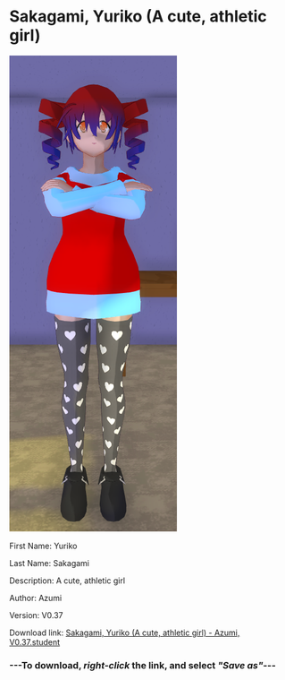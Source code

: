 # Sakagami, Yuriko (A cute, athletic girl)

<img src = "https://raw.githubusercontent.com/Arbiter1223/Daigaku-Gurashi-Custom-Students/master/Students/Files/Sakagami%2C%20Yuriko%20(A%20cute%2C%20athletic%20girl).png">

First Name: Yuriko

Last Name: Sakagami

Description: A cute, athletic girl

Author: Azumi

Version: V0.37

Download link: <a href="https://raw.githubusercontent.com/Arbiter1223/Daigaku-Gurashi-Custom-Students/master/Students/Files/Sakagami%2C%20Yuriko%20(A%20cute%2C%20athletic%20girl)%20-%20Azumi%2C%20V0.37.student">Sakagami, Yuriko (A cute, athletic girl) - Azumi, V0.37.student</a>

### ---**To download, _right-click_ the link, and select _"Save as"_**---

